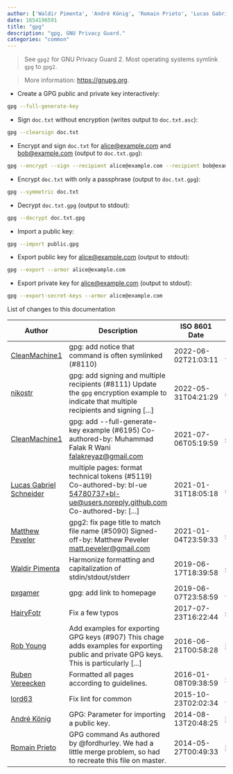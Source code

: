 ```yaml
---
author: ['Waldir Pimenta', 'André König', 'Romain Prieto', 'Lucas Gabriel Schneider', 'Rob Young', 'lord63', 'pxgamer', 'Matthew Peveler', 'HairyFotr', 'nikostr', 'CleanMachine1', 'Ruben Vereecken']
date: 1654196591
title: "gpg"
description: "gpg, GNU Privacy Guard."
categories: "common"
---
```

> See `gpg2` for GNU Privacy Guard 2. Most operating systems symlink `gpg` to `gpg2`.

> More information: <https://gnupg.org>.

- Create a GPG public and private key interactively:

```bash
gpg --full-generate-key
```

- Sign `doc.txt` without encryption (writes output to `doc.txt.asc`):

```bash
gpg --clearsign doc.txt
```

- Encrypt and sign `doc.txt` for alice@example.com and bob@example.com (output to `doc.txt.gpg`):

```bash
gpg --encrypt --sign --recipient alice@example.com --recipient bob@example.com doc.txt
```

- Encrypt `doc.txt` with only a passphrase (output to `doc.txt.gpg`):

```bash
gpg --symmetric doc.txt
```

- Decrypt `doc.txt.gpg` (output to stdout):

```bash
gpg --decrypt doc.txt.gpg
```

- Import a public key:

```bash
gpg --import public.gpg
```

- Export public key for alice@example.com (output to stdout):

```bash
gpg --export --armor alice@example.com
```

- Export private key for alice@example.com (output to stdout):

```bash
gpg --export-secret-keys --armor alice@example.com
```
List of changes to this documentation


Author | Description | ISO 8601 Date | GitHub link
------|-----|-----|-----
[CleanMachine1](mailto:78213164+CleanMachine1@users.noreply.github.com) | gpg: add notice that command is often symlinked (#8110) | 2022-06-02T21:03:11 | [386687af1e7a](https://github.com/tldr-pages/tldr/commit/386687af1e7aa06b5651f471942ea1a8e07915f7)
[nikostr](mailto:nikostr@users.noreply.github.com) | gpg: add signing and multiple recipients (#8111) Update the `gpg` encryption example to indicate that multiple recipients and signing [...] | 2022-05-31T04:21:29 | [a7f4d795207e](https://github.com/tldr-pages/tldr/commit/a7f4d795207eb6635c4367690aa5401860e79585)
[CleanMachine1](mailto:78213164+CleanMachine1@users.noreply.github.com) | gpg: add --full-generate-key example (#6195) Co-authored-by: Muhammad Falak R Wani <falakreyaz@gmail.com> | 2021-07-06T05:19:59 | [ec92caa35bd5](https://github.com/tldr-pages/tldr/commit/ec92caa35bd521dd23591afe02cc38e9ffe41040)
[Lucas Gabriel Schneider](mailto:casdpa@gmail.com) | multiple pages: format technical tokens (#5119) Co-authored-by: bl-ue <54780737+bl-ue@users.noreply.github.com> Co-authored-by: [...] | 2021-01-31T18:05:18 | [a5fe31bc47ae](https://github.com/tldr-pages/tldr/commit/a5fe31bc47aece3efa5e66b52b3cf384f27d5d72)
[Matthew Peveler](mailto:matt.peveler@gmail.com) | gpg2: fix page title to match file name (#5090) Signed-off-by: Matthew Peveler <matt.peveler@gmail.com> | 2021-01-04T23:59:33 | [c25e4e378e4b](https://github.com/tldr-pages/tldr/commit/c25e4e378e4b0088ee541714e008e79d6e36a735)
[Waldir Pimenta](mailto:waldyrious@gmail.com) | Harmonize formatting and capitalization of stdin/stdout/stderr | 2019-06-17T18:39:58 | [cf25745db1d8](https://github.com/tldr-pages/tldr/commit/cf25745db1d86744c762e15e6a2ba04ef9f9acc1)
[pxgamer](mailto:owzie123@gmail.com) | gpg: add link to homepage | 2019-06-07T23:58:59 | [1fefd4653f0f](https://github.com/tldr-pages/tldr/commit/1fefd4653f0ff5845e12ac5e573a4a056de6928b)
[HairyFotr](mailto:hairyfotr@gmail.com) | Fix a few typos | 2017-07-23T16:22:44 | [e0ccb7147a25](https://github.com/tldr-pages/tldr/commit/e0ccb7147a25b5d738e3991f399f87e45f3a4140)
[Rob Young](mailto:bubblenut@gmail.com) | Add examples for exporting GPG keys (#907) This chage adds examples for exporting public and private GPG keys. This is particularly [...] | 2016-06-21T00:58:28 | [b78dd4054775](https://github.com/tldr-pages/tldr/commit/b78dd4054775de38e0de957fa373ad5c3063b105)
[Ruben Vereecken](mailto:rubenvereecken@gmail.com) | Formatted all pages according to guidelines. | 2016-01-08T09:38:59 | [066582e8eab5](https://github.com/tldr-pages/tldr/commit/066582e8eab57bce9861cc8d379e158d61f1cc95)
[lord63](mailto:lord63.j@gmail.com) | Fix lint for common | 2015-10-23T02:02:34 | [56a7cba6568f](https://github.com/tldr-pages/tldr/commit/56a7cba6568fcdaaeca2ddf0b80341cfc7de6285)
[André König](mailto:andre.koenig@posteo.de) | GPG: Parameter for importing a public key. | 2014-08-13T20:48:25 | [b9f2e4dfe4fa](https://github.com/tldr-pages/tldr/commit/b9f2e4dfe4fa4d4982fe04d8c8c3ea2ac381954f)
[Romain Prieto](mailto:choicesmade@gmail.com) | GPG command As authored by @fordhurley. We had a little merge problem, so had to recreate this file on master. | 2014-05-27T00:49:33 | [b250569a6015](https://github.com/tldr-pages/tldr/commit/b250569a6015ee23ea61296ce25c7d1d2c43b1ef)

